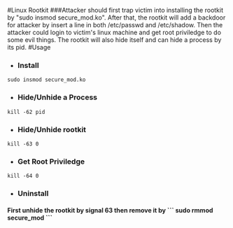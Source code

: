 #Linux Rootkit
###Attacker should first trap victim into installing the rootkit by "sudo insmod secure_mod.ko". After that, the rootkit will add a backdoor for attacker by insert a line in both /etc/passwd and /etc/shadow. Then the attacker could login to victim's linux machine and get root priviledge to do some evil things. The rootkit will also hide itself and can hide a process by its pid.
#Usage
- <h3>Install</h3>
```
sudo insmod secure_mod.ko
```

- <h3>Hide/Unhide a Process</h3>
```
kill -62 pid
```

- <h3>Hide/Unhide rootkit</h3>
```
kill -63 0
```
- <h3>Get Root Priviledge</h3>
```
kill -64 0
```
- <h3>Uninstall</h3>
<h4>First unhide the rootkit by signal 63 then remove it by
```
sudo rmmod secure_mod
```  